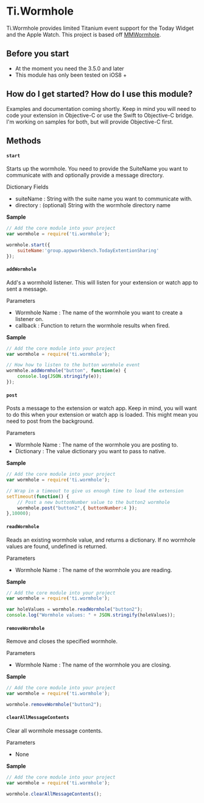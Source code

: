 # Ti.Wormhole

Ti.Wormhole provides limited Titanium event support for the Today Widget and the Apple Watch. 
This project is based off [MMWormhole](https://github.com/mutualmobile/MMWormhole).

## Before you start
* At the moment you need the 3.5.0 and later
* This module has only been tested on iOS8 +

## How do I get started? How do I use this module?

Examples and documentation coming shortly.  Keep in mind you will need to code your extension in Objective-C or use the Swift to Objective-C bridge.  
I'm working on samples for both, but will provide Objective-C first.

## Methods

#### `start`

Starts up the wormhole. You need to provide the SuiteName you want to communicate with and optionally provide a message directory.

Dictionary Fields
* suiteName : String with the suite name you want to communicate with.
* directory : (optional) String with the wormhole directory name 

**Sample**

```js
// Add the core module into your project
var wormhole = require('ti.wormhole');

wormhole.start({
	suiteName:'group.appworkbench.TodayExtentionSharing'
});
```

#### `addWormhole`

Add's a wormhold listener.  This will listen for your extension or watch app to sent a message.

Parameters
* Wormhole Name : The name of the wormhole you want to create a listener on.
* callback : Function to return the wormhole results when fired.

**Sample**

```js
// Add the core module into your project
var wormhole = require('ti.wormhole');

// How how to listen to the button wormhole event
wormhole.addWormhole("button", function(e) {
	console.log(JSON.stringify(e));
});
```

#### `post`

Posts a message to the extension or watch app.  Keep in mind, you will want to do this when your extension or watch app is loaded. This might mean you need to post from the background.

Parameters
* Wormhole Name : The name of the wormhole you are posting to.
* Dictionary : The value dictionary you want to pass to native.

**Sample**

```js
// Add the core module into your project
var wormhole = require('ti.wormhole');

// Wrap in a timeout to give us enough time to load the extension
setTimeout(function() {
	// Post a new buttonNumber value to the button2 wormhole
	wormhole.post("button2",{ buttonNumber:4 });
},10000);
```

#### `readWormhole`

Reads an existing wormhole value, and returns a dictionary. If no wormhole values are found, undefined is returned.

Parameters
* Wormhole Name : The name of the wormhole you are reading.

**Sample**

```js
// Add the core module into your project
var wormhole = require('ti.wormhole');

var holeValues = wormhole.readWormhole("button2");
console.log("Wormhole values: " + JSON.stringify(holeValues));
```

#### `removeWormhole`

Remove and closes the specified wormhole.

Parameters
* Wormhole Name : The name of the wormhole you are closing.

**Sample**

```js
// Add the core module into your project
var wormhole = require('ti.wormhole');

wormhole.removeWormhole("button2");
```

#### `clearAllMessageContents`

Clear all wormhole message contents.

Parameters
* None

**Sample**

```js
// Add the core module into your project
var wormhole = require('ti.wormhole');

wormhole.clearAllMessageContents();
```
